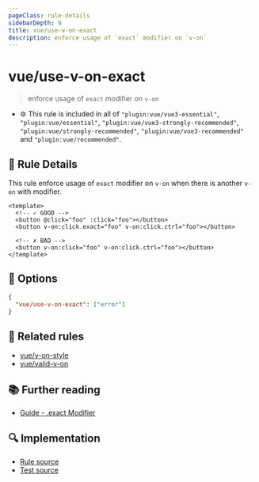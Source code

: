 ```yaml
---
pageClass: rule-details
sidebarDepth: 0
title: vue/use-v-on-exact
description: enforce usage of `exact` modifier on `v-on`
---
```

# vue/use-v-on-exact
> enforce usage of `exact` modifier on `v-on`

- :gear: This rule is included in all of `"plugin:vue/vue3-essential"`, `"plugin:vue/essential"`, `"plugin:vue/vue3-strongly-recommended"`, `"plugin:vue/strongly-recommended"`, `"plugin:vue/vue3-recommended"` and `"plugin:vue/recommended"`.

## :book: Rule Details

This rule enforce usage of `exact` modifier on `v-on` when there is another `v-on` with modifier.

<eslint-code-block :rules="{'vue/use-v-on-exact': ['error']}">

```vue
<template>
  <!-- ✓ GOOD -->
  <button @click="foo" :click="foo"></button>
  <button v-on:click.exact="foo" v-on:click.ctrl="foo"></button>

  <!-- ✗ BAD -->
  <button v-on:click="foo" v-on:click.ctrl="foo"></button>
</template>
```

</eslint-code-block>

## :wrench: Options

```json
{
  "vue/use-v-on-exact": ["error"]
}
```

## :couple: Related rules

- [vue/v-on-style](./v-on-style.md)
- [vue/valid-v-on](./valid-v-on.md)

## :books: Further reading

- [Guide - .exact Modifier](https://vuejs.org/v2/guide/events.html#exact-Modifier)

## :mag: Implementation

- [Rule source](https://github.com/vuejs/eslint-plugin-vue/blob/master/lib/rules/use-v-on-exact.js)
- [Test source](https://github.com/vuejs/eslint-plugin-vue/blob/master/tests/lib/rules/use-v-on-exact.js)
